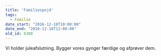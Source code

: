 ```yaml
---
title: 'Familiespejd'
tags:
  - Familie
date_start: "2016-12-18T10:00:00"
date_end: "2016-12-18T12:00:00"
old_id: 6308
---
```

Vi holder juleafslutning. Bygger vores gynger færdige og afprøver dem.